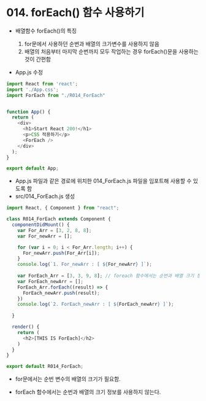 # 014. forEach() 함수 사용하기

- 배열함수 forEach()의 특징
  1. for문에서 사용하던 순번과 배열의 크가변수를 사용하지 않음 
  2. 배열의 처음부터 마지막 순번까지 모두 작업하는 경우 forEach()문을 사용하는 것이 간편함

- App.js 수정

```js
import React from 'react';
import './App.css';
import ForEach from "./R014_ForEach"


function App() {
  return (
    <div>
      <h1>Start React 200!</h1>
      <p>CSS 적용하기</p>
      <ForEach />
    </div>
  );
}

export default App;
```


- App.js 파일과 같은 경로에 위치한 014_ForEach.js 파일을 임포트해 사용할 수 있도록 함
- src/014_ForEach.js 생성


```js
import React, { Component } from "react";

class R014_ForEach extends Component {
  componentDidMount() {
    var For_Arr = [3, 2, 8, 8];
    var For_newArr = [];

    for (var i = 0; i < For_Arr.length; i++) {
      For_newArr.push(For_Arr[i]);
    }
    console.log(`1. For_newArr : [ ${For_newArr} ]`);
    
    var ForEach_Arr = [3, 3, 9, 8]; // foreach 함수에서는 순번과 배열 크기 정보를 사용하지 x
    var ForEach_newArr = [];
    ForEach_Arr.forEach((result) => {
      ForEach_newArr.push(result);
    })
    console.log(`2. ForEach_newArr : [ ${ForEach_newArr} ]`);
    
  }

  render() {
    return (
      <h2>[THIS IS ForEach]</h2>
    )
  }
}

export default R014_ForEach;
```

- for문에서는 순번 변수의 배열의 크기가 필요함.

- forEach 함수에서는 순번과 배열의 크기 정보를 사용하지 않는다.